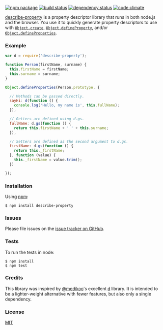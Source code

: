 [![npm package](https://img.shields.io/npm/v/describe-property.svg?style=flat-square)](https://www.npmjs.org/package/describe-property)
[![build status](https://img.shields.io/travis/mjackson/describe-property.svg?style=flat-square)](https://travis-ci.org/mjackson/describe-property)
[![dependency status](https://img.shields.io/david/mjackson/describe-property.svg?style=flat-square)](https://david-dm.org/mjackson/describe-property)
[![code climate](https://img.shields.io/codeclimate/github/mjackson/describe-property.svg?style=flat-square)](https://codeclimate.com/github/mjackson/describe-property)

[describe-property](https://github.com/mjackson/describe-property) is a property descriptor library that runs in both node.js and the browser. You use it to quickly generate property descriptors to use with [`Object.create`](https://developer.mozilla.org/en-US/docs/Web/JavaScript/Reference/Global_Objects/Object/create), [`Object.defineProperty`](https://developer.mozilla.org/en-US/docs/Web/JavaScript/Reference/Global_Objects/Object/defineProperty), and/or [`Object.defineProperties`](https://developer.mozilla.org/en-US/docs/Web/JavaScript/Reference/Global_Objects/Object/defineProperties).

### Example

```js
var d = require('describe-property');

function Person(firstName, surname) {
  this.firstName = firstName;
  this.surname = surname;
}

Object.defineProperties(Person.prototype, {

  // Methods can be passed directly.
  sayHi: d(function () {
    console.log('Hello, my name is', this.fullName);
  }),

  // Getters are defined using d.gs.
  fullName: d.gs(function () {
    return this.firstName + ' ' + this.surname;
  }),

  // Setters are defined as the second argument to d.gs.
  firstName: d.gs(function () {
    return this._firstName;
  }, function (value) {
    this._firstName = value.trim();
  })

});
```

### Installation

Using [npm](https://www.npmjs.org/):

    $ npm install describe-property

### Issues

Please file issues on the [issue tracker on GitHub](https://github.com/mjackson/describe-property/issues).

### Tests

To run the tests in node:

    $ npm install
    $ npm test

### Credits

This library was inspired by [@medikoo](https://github.com/medikoo)'s excellent [d](https://github.com/medikoo/d) library. It is intended to be a lighter-weight alternative with fewer features, but also only a single dependency.

### License

[MIT](http://opensource.org/licenses/MIT)
